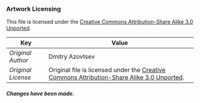 ### Artwork Licensing

This file is licensed under the [Creative Commons Attribution-Share Alike 3.0 Unported](https://creativecommons.org/licenses/by-sa/3.0/deed.en).

| Key         | Value     |
| ----------- | ----------|
| *Original Author*    | Dmitry Azovtsev |
| *Original License*   | Original file is licensed under the [Creative Commons Attribution-Share Alike 3.0 Unported](https://creativecommons.org/licenses/by-sa/3.0/deed.en). |

##### Changes have been made.

